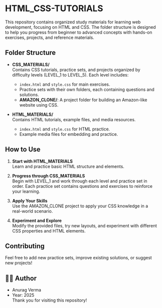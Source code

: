 # HTML_CSS-TUTORIALS

This repository contains organized study materials for learning web development, focusing on HTML and CSS. The folder structure is designed to help you progress from beginner to advanced concepts with hands-on exercises, projects, and reference materials.

## Folder Structure

- **CSS_MATERIALS/**  
  Contains CSS tutorials, practice sets, and projects organized by difficulty levels (LEVEL_1 to LEVEL_5). Each level includes:
  - `index.html` and `style.css` for main exercises.
  - Practice sets with their own folders, each containing questions and solutions.
  - **AMAZON_CLONE/**: A project folder for building an Amazon-like website using CSS.

- **HTML_MATERIALS/**  
  Contains HTML tutorials, example files, and media resources.
  - `index.html` and `style.css` for HTML practice.
  - Example media files for embedding and practice.

## How to Use

1. **Start with HTML_MATERIALS**  
   Learn and practice basic HTML structure and elements.

2. **Progress through CSS_MATERIALS**  
   Begin with LEVEL_1 and work through each level and practice set in order. Each practice set contains questions and exercises to reinforce your learning.

3. **Apply Your Skills**  
   Use the AMAZON_CLONE project to apply your CSS knowledge in a real-world scenario.

4. **Experiment and Explore**  
   Modify the provided files, try new layouts, and experiment with different CSS properties and HTML elements.

## Contributing

Feel free to add new practice sets, improve existing solutions, or suggest new projects!

## 🧑‍💻 Author
  - Anurag Verma 
  - Year: 2025  
Thank you for visiting this repository!
